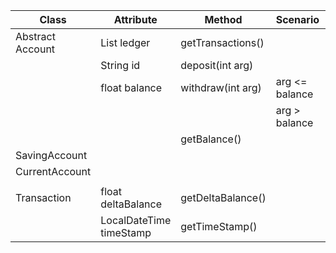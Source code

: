 | Class            | Attribute                | Method            | Scenario       | Output            |
|------------------|--------------------------|-------------------|----------------|-------------------|
| Abstract Account | List<Transaction> ledger | getTransactions() |                | List<Transaction> |
|                  | String id                | deposit(int arg)  |                | newBalance        |
|                  | float balance            | withdraw(int arg) | arg <= balance | newBalance        |
|                  |                          |                   | arg > balance  |                   |
|                  |                          | getBalance()      |                | balance           |
| SavingAccount    |                          |                   |                |                   |
| CurrentAccount   |                          |                   |                |                   |
|                  |                          |                   |                |                   |
| Transaction      | float deltaBalance       | getDeltaBalance() |                | deltaBalance      |
|                  | LocalDateTime timeStamp  | getTimeStamp()    |                | timestamp         |